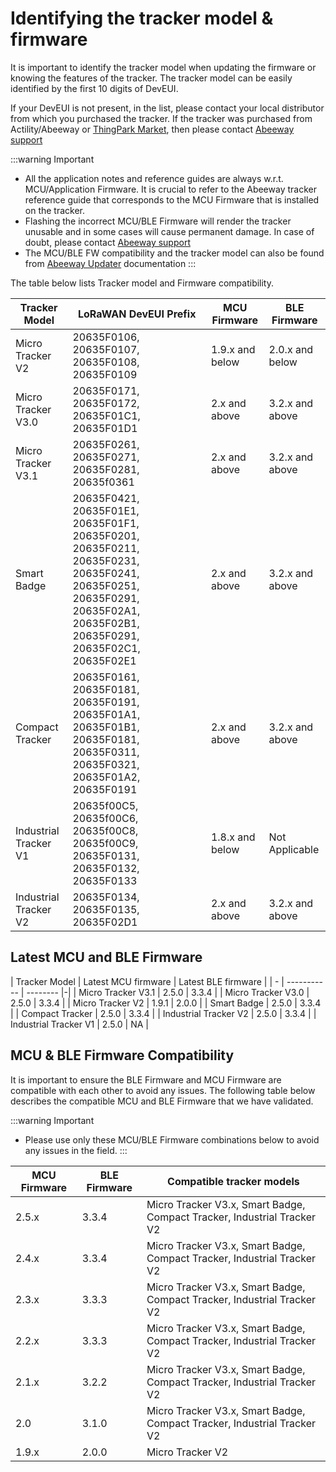 # Identifying the tracker model & firmware

It is important to identify the tracker model when updating the firmware or knowing the features of the tracker. The tracker model can be easily identified by the first 10 digits of DevEUI. 

If your DevEUI is not present, in the list, please contact your local distributor from which you purchased the tracker. If the tracker was purchased from Actility/Abeeway or [ThingPark Market](https://market.thingpark.com/), then please contact [Abeeway support](https://thingpark.page.link/AbeewaySupport)

:::warning Important
* All the application notes and reference guides are always w.r.t. MCU/Application Firmware. It is crucial to refer to the Abeeway tracker reference guide that corresponds to the MCU Firmware that is installed on the tracker.
* Flashing the incorrect MCU/BLE Firmware will render the tracker unusable and in some cases will cause permanent damage. In case of doubt, please contact [Abeeway support](https://thingpark.page.link/AbeewaySupport)
* The MCU/BLE FW compatibility and the tracker model can also be found from [Abeeway Updater](https://github.com/Abeeway/Abeeway-updater) documentation
:::

The table below lists Tracker model and Firmware compatibility.

| Tracker Model | LoRaWAN DevEUI Prefix | MCU Firmware | BLE Firmware | 
| - | ----------- | -------- |-|
| Micro Tracker V2 | 20635F0106, 20635F0107, 20635F0108, 20635F0109 | 1.9.x and below | 2.0.x and below | 
| Micro Tracker V3.0 | 20635F0171, 20635F0172, 20635F01C1, 20635F01D1 | 2.x and above | 3.2.x and above | 
| Micro Tracker V3.1 | 20635F0261, 20635F0271, 20635F0281, 20635f0361 | 2.x and above | 3.2.x and above | 
| Smart Badge | 20635F0421, 20635F01E1, 20635F01F1, 20635F0201, 20635F0211, 20635F0231, 20635F0241, 20635F0251, 20635F0291, 20635F02A1, 20635F02B1, 20635F0291, 20635F02C1, 20635F02E1 | 2.x and above | 3.2.x and above | 
| Compact Tracker | 20635F0161, 20635F0181, 20635F0191, 20635F01A1, 20635F01B1, 20635F0181, 20635F0311, 20635F0321, 20635F01A2, 20635F0191 | 2.x and above | 3.2.x and above | 
| Industrial Tracker V1 | 20635f00C5, 20635f00C6, 20635f00C8, 20635f00C9, 20635F0131, 20635F0132, 20635F0133 | 1.8.x and below | Not Applicable | 
| Industrial Tracker V2 | 20635F0134, 20635F0135, 20635F02D1 | 2.x and above | 3.2.x and above | 

## Latest MCU and BLE Firmware
| Tracker Model | Latest MCU firmware | Latest BLE firmware | 
| - | ----------- | -------- |-|
| Micro Tracker V3.1 | 2.5.0 | 3.3.4 |
| Micro Tracker V3.0 | 2.5.0 | 3.3.4 | 
| Micro Tracker V2 | 1.9.1 | 2.0.0 | 
| Smart Badge | 2.5.0 | 3.3.4 |
| Compact Tracker | 2.5.0 | 3.3.4 |
| Industrial Tracker V2 | 2.5.0 | 3.3.4 |
| Industrial Tracker V1 | 2.5.0 | NA |

## MCU & BLE Firmware Compatibility

It is important to ensure the BLE Firmware and MCU Firmware are compatible with each other to avoid any issues. The following table below describes the compatible MCU and BLE Firmware that we have validated. 

:::warning Important
* Please use only these MCU/BLE Firmware combinations below to avoid any issues in the field.
:::


| MCU Firmware| BLE Firmware | Compatible tracker models | 
| - | ----------- | -------- |
| 2.5.x| 3.3.4 | Micro Tracker V3.x, Smart Badge, Compact Tracker, Industrial Tracker V2 |
| 2.4.x| 3.3.4 | Micro Tracker V3.x, Smart Badge, Compact Tracker, Industrial Tracker V2 |
| 2.3.x | 3.3.3 | Micro Tracker V3.x, Smart Badge, Compact Tracker, Industrial Tracker V2 |
| 2.2.x | 3.3.3 | Micro Tracker V3.x, Smart Badge, Compact Tracker, Industrial Tracker V2 |
| 2.1.x | 3.2.2 | Micro Tracker V3.x, Smart Badge, Compact Tracker, Industrial Tracker V2 |
| 2.0 | 3.1.0 | Micro Tracker V3.x, Smart Badge, Compact Tracker, Industrial Tracker V2 |
| 1.9.x | 2.0.0 | Micro Tracker V2|
